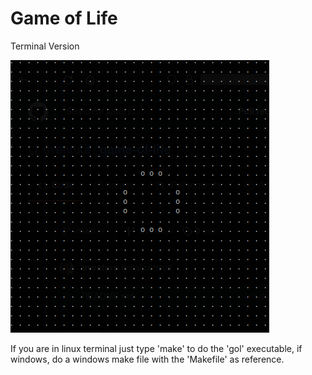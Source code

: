 # Game of Life
Terminal Version

<img src="https://github.com/uventura/game-of-life/blob/main/img/Thumb.png"/>

If you are in linux terminal just type 'make' to do the 'gol' executable, if windows, do a windows make file with the 'Makefile' as reference.
